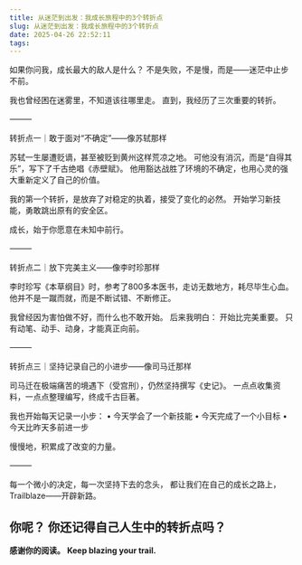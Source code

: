 ```yaml
---
title: 从迷茫到出发：我成长旅程中的3个转折点
slug: 从迷茫到出发：我成长旅程中的3个转折点
date: 2025-04-26 22:52:11
tags:
---
```

<!-- 正文开始 -->

如果你问我，成长最大的敌人是什么？
不是失败，不是慢，而是——迷茫中止步不前。

我也曾经困在迷雾里，不知道该往哪里走。
直到，我经历了三次重要的转折。

⸻

转折点一｜敢于面对“不确定”——像苏轼那样

苏轼一生屡遭贬谪，甚至被贬到黄州这样荒凉之地。
可他没有消沉，而是“自得其乐”，写下了千古绝唱《赤壁赋》。
他用豁达战胜了环境的不确定，也用心灵的强大重新定义了自己的价值。

我的第一个转折，是放弃了对稳定的执着，接受了变化的必然。
开始学习新技能，勇敢跳出原有的安全区。

成长，始于你愿意在未知中前行。

⸻

转折点二｜放下完美主义——像李时珍那样

李时珍写《本草纲目》时，参考了800多本医书，走访无数地方，耗尽毕生心血。
他并不是一蹴而就，而是不断试错、不断修正。

我曾经因为害怕做不好，而什么也不敢开始。
后来我明白：
开始比完美重要。
只有动笔、动手、动身，才能真正向前。

⸻

转折点三｜坚持记录自己的小进步——像司马迁那样

司马迁在极端痛苦的境遇下（受宫刑），仍然坚持撰写《史记》。
一点点收集资料，一点点整理编写，终成千古巨著。

我也开始每天记录一小步：
	•	今天学会了一个新技能
	•	今天完成了一个小目标
	•	今天比昨天多前进一步

慢慢地，积累成了改变的力量。

⸻

每一个微小的决定，每一次坚持下去的念头，
都让我们在自己的成长之路上，Trailblaze——开辟新路。

你呢？
你还记得自己人生中的转折点吗？
---

**感谢你的阅读。**
**Keep blazing your trail.**